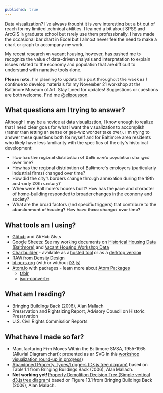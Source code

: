 ```yaml
---
published: true
---
```


Data visualization? I've always thought it is very interesting but a bit out of reach for my limited technical abilities. I learned a bit about SPSS and ArcGIS in graduate school but rarely use them professionally. I have made the occasional bar chart in Excel but I almost never feel the need to make a chart or graph to accompany my work.

My recent research on vacant housing, however, has pushed me to recognize the value of data-driven analysis and interpretation to explain issues related to the economy and population that are difficult to understand with narrative tools alone.

**Please note:** I'm planning to update this post throughout the week as I continue to develop materials for my November 21 workshop at the Baltimore Museum of Art. Stay tuned for updates! Suggestions or questions are both welcome. Find me [@elipousson](http://twitter.com/elipousson). 

## What questions am I trying to answer?

Although I may be a novice at data visualization, I know enough to realize that I need clear goals for what I want the visualization to accomplish (rather than letting an sense of gee-wiz wonder take over). I'm trying to answer these questions both for myself and for Baltimore area residents who likely have less familiarity with the specifics of the city's historical development:

- How has the regional distribution of Baltimore's population changed over time?
- How has the regional distribution of Baltimore's employers (particularly industrial firms) changed over time?
- How did the city's borders change through annexation during the 19th and early 20th century?
- When were Baltimore's houses built? How has the pace and character of home-building responded to broader changes in the economy and society?
- What are the broad factors (and specific triggers) that contribute to the abandonment of housing? How have those changed over time?

## What tools am I using?

- [Github](https://github.com/elipousson/vacant-vernacular) and GitHub Gists
- Google Sheets: See my working documents on [Historical Housing Data (Baltimore)](https://docs.google.com/spreadsheets/d/18tYYlfv7wU4WMOauIwLx9IfTs7juzfnr1emLOg-6fE0/edit?usp=sharing) and [Vacant Housing Workshop Data](https://docs.google.com/spreadsheets/d/1d5bZjBektbpz6Xs2pLHRK2xfzRx4QKZZS1WLKoB3_Pk/edit?usp=sharing) 
- [Chartbuilder](https://github.com/Quartz/Chartbuilder) - available as a [hosted tool](http://quartz.github.io/Chartbuilder/build/) or as a [desktop version](https://github.com/mhkeller/chartbuilder-electron)
- [RAW from Density Design](http://raw.densitydesign.org)
- [bl.ocks.org](http://bl.ocks.org/) (with or without [D3.js](http://d3js.org/))
- [Atom.io](atom.io) with packages - learn more about [Atom Packages](https://atom.io/docs/v1.1.0/using-atom-atom-packages)
  - [tablr](https://atom.io/packages/tablr)
  - [json-converter](https://atom.io/packages/json-converter)

## What am I reading?

- Bringing Buildings Back (2006), Alan Mallach
- Preservation and Rightsizing Report, Advisory Council on Historic Preservation
- U.S. Civil Rights Commission Reports

## What have I made so far?

- Manufacturing Firm Moves Within the Baltimore SMSA, 1955-1965 (Alluvial Diagram chart): presented as an SVG in this [workshop visualization round-up in progress](http://bl.ocks.org/elipousson/805c2f1150928174ac8e))
- [Abandoned Property Types/Triggers (D3.js tree diagram)](http://bl.ocks.org/elipousson/ad787f9c9beb4cc48cd7) based on Table 1.1 from Bringing Buildings Back (2006), Alan Mallach.
- **Not working yet!** [Property Demolition Decision Tree (Simple vertical d3.js tree diagram)](http://bl.ocks.org/elipousson/58c2ddbfbe695893f460) based on Figure 13.1 from Bringing Buildings Back (2006), Alan Mallach.

